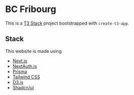 # BC Fribourg

This is a [T3 Stack](https://create.t3.gg/) project bootstrapped with `create-t3-app`.

## Stack
This website is made using
- [Next.js](https://nextjs.org)
- [NextAuth.js](https://next-auth.js.org)
- [Prisma](https://prisma.io)
- [Tailwind CSS](https://tailwindcss.com)
- [D3.js](https://d3js.org/)
- [Shadcn/ui](https://ui.shadcn.com/)
